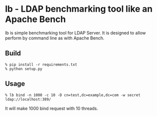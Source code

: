 lb - LDAP benchmarking tool like an Apache Bench
================================================

lb is simple benchmarking tool for LDAP Server.
It is designed to allow perform by command line as with Apache Bench.

## Build

~~~
% pip install -r requirements.txt
% python setup.py
~~~

## Usage

~~~
% lb bind -n 1000 -c 10 -D cn=test,dc=example,dc=com -w secret ldap://localhost:389/
~~~

It will make 1000 bind request with 10 threads.

